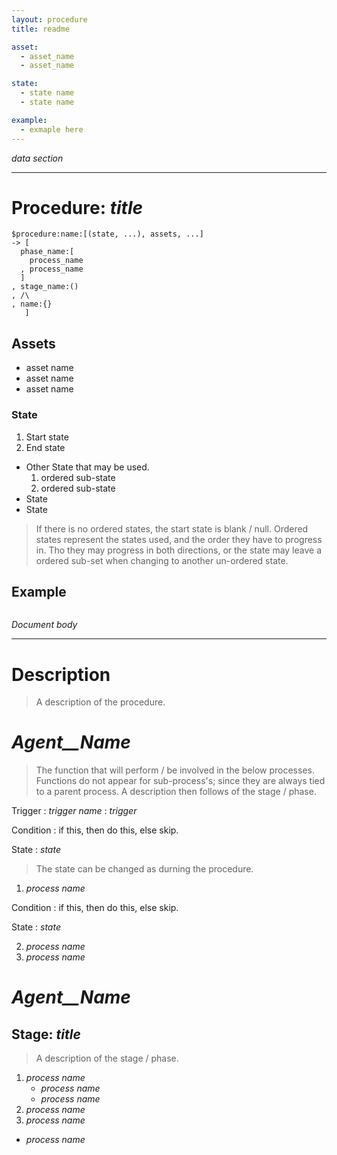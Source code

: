 ```yaml
---
layout: procedure
title: readme

asset:
  - asset_name
  - asset_name

state:
  - state name
  - state name

example:
  - exmaple here
---
```

_data section_
* * * * * * * * * * * * * * * * * * * * * * * * * * * * * * * * * * * * * *

Procedure: _title_
===========================================================================
```code
$procedure:name:[(state, ...), assets, ...]
-> [
  phase_name:[
    process_name
  , process_name
  ]
, stage_name:()
, /\
, name:{}
   ]
```

Assets
---------------------------------------------------------------------------
- asset name
- asset name
- asset name

### State
1. Start state
2. End state


- Other State that may be used.
   1. ordered sub-state
   2. ordered sub-state
- State
- State

> If there is no ordered states, the start state is blank / null.
> Ordered states represent the states used, and the order they have to
> progress in. Tho they may progress in both directions, or the state may
> leave a ordered sub-set when changing to another un-ordered state.

Example
---------------------------------------------------------------------------
```code
```

_Document body_
* * * * * * * * * * * * * * * * * * * * * * * * * * * * * * * * * * * * * *

Description
===========================================================================
> A description of the procedure.

_Agent__Name_
===========================================================================
> The function that will perform / be involved in the below processes.
> Functions do not appear for sub-process's; since they are always tied to
> a parent process.
> A description then follows of the stage / phase.

Trigger
  : _trigger name_
  : _trigger_

Condition
  : if this, then do this, else skip.

State
  : _state_

> The state can be changed as durning the procedure.

1. _process name_

Condition
  : if this, then do this, else skip.

State
  : _state_

2. _process name_
3. _process name_

_Agent__Name_
===========================================================================

Stage: _title_
---------------------------------------------------------------------------
> A description of the stage / phase.

1. _process name_
   - _process name_
   - _process name_
2. _process name_
3. _process name_

- _process name_
